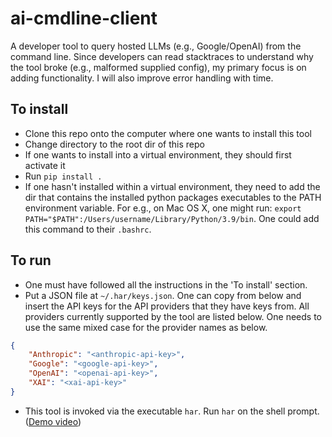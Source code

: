 # ai-cmdline-client
A developer tool to query hosted LLMs (e.g., Google/OpenAI) from the command line. Since developers can read stacktraces to understand why the tool broke (e.g., malformed supplied config), my primary focus is on adding functionality. I will also improve error handling with time.

## To install
- Clone this repo onto the computer where one wants to install this tool
- Change directory to the root dir of this repo
- If one wants to install into a virtual environment, they should first activate it
- Run `pip install .`
- If one hasn't installed within a virtual environment, they need to add the dir that contains the installed python packages executables to the PATH environment variable. For e.g., on Mac OS X, one might run: `export PATH="$PATH":/Users/username/Library/Python/3.9/bin`. One could add this command to their `.bashrc`.

## To run
- One must have followed all the instructions in the 'To install' section.
- Put a JSON file at `~/.har/keys.json`. One can copy from below and insert the API keys for the API providers that they have keys from. All providers currently supported by the tool are listed below. One needs to use the same mixed case for the provider names as below.
```json
{
    "Anthropic": "<anthropic-api-key>",
    "Google": "<google-api-key>",
    "OpenAI": "<openai-api-key>",
    "XAI": "<xai-api-key>"
}
```
- This tool is invoked via the executable `har`. Run `har` on the shell prompt. ([Demo video](https://www.dropbox.com/scl/fi/1wv5ivvpb5ngpp80ujk4f/2024-02-13-demo-video.m4v?rlkey=mscl33ormf6zmzu6f4kc07xn4&st=wb3r66ee&dl=0))
